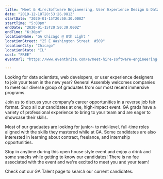 ```yaml
---
title: "Meet & Hire:Software Engineering, User Experience Design & Data Science"
date: "2019-12-18T20:53:26.981Z"
startDate: "2020-01-15T20:50:30.000Z"
startTime: "5:00pm"
endDate: "2020-01-15T20:50:30.000Z"
endTime: "6:30pm"
locationName: "GA Chicago @ 8th Light "
locationStreet: "25 E Washington Street  #509"
locationCity: "Chicago"
locationState: "IL"
cost: "FREE"
eventUrl: "https://www.eventbrite.com/e/meet-hire-software-engineering-user-experience-design-data-science-jan-15-2020-tickets-85823744129"

---
```


Looking for data scientists, web developers, or user experience designers to join your team in the new year? General Assembly welcomes companies to meet our diverse group of graduates from our most recent immersive programs.

Join us to discuss your company’s career opportunities in a reverse job fair format. Shop all our candidates at one, high-impact event. GA grads have a variety of professional experience to bring to your team and are eager to showcase their skills.

Most of our graduates are looking for junior- to mid-level, full-time roles aligned with the skills they mastered while at GA. Some candidates are also interested in learning about contract, freelance, and internship opportunities.

Stop in anytime during this open house style event and enjoy a drink and some snacks while getting to know our candidates! There is no fee associated with the event and we're excited to meet you and your team!

Check out our GA Talent page to search our current candidates.



